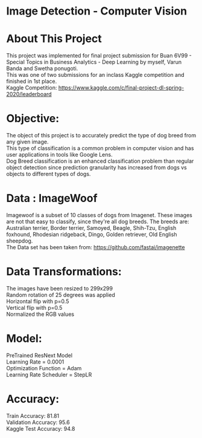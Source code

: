 # Image Detection - Computer Vision

# About This Project
This project was implemented for final project submission for Buan 6V99 - Special Topics in Business Analytics - Deep Learning by myself, Varun Banda and Swetha ponugoti.<br/>
This was one of two submissions for an inclass Kaggle competition and finished in 1st place.<br/>
Kaggle Competition: https://www.kaggle.com/c/final-project-dl-spring-2020/leaderboard

# Objective:
The object of this project is to accurately predict the type of dog breed from any given image.<br/>
This type of classification is a common problem in computer vision and has user applications in tools like Google Lens.<br/>
Dog Breed classification is an enhanced classification problem than regular object detection since prediction granularity has increased from dogs vs objects to different types of dogs. 

# Data : ImageWoof
Imagewoof is a subset of 10 classes of dogs from Imagenet. These images are not that easy to classify, since they're all dog breeds. The breeds are: Australian terrier, Border terrier, Samoyed, Beagle, Shih-Tzu, English foxhound, Rhodesian ridgeback, Dingo, Golden retriever, Old English sheepdog.<br/>
The Data set has been taken from: https://github.com/fastai/imagenette

# Data Transformations: 

The images have been resized to 299x299<br/>
Random rotation of 25 degrees was applied<br/>
Horizontal flip with p=0.5<br/>
Vertical flip with p=0.5<br/>
Normalized the RGB values

# Model: 
PreTrained ResNext Model<br/>
Learning Rate = 0.0001<br/>
Optimization Function = Adam<br/>
Learning Rate Scheduler = StepLR

# Accuracy: 
Train Accuracy: 81.81<br/>
Validation Accuracy: 95.6<br/>
Kaggle Test Accuracy: 94.8
